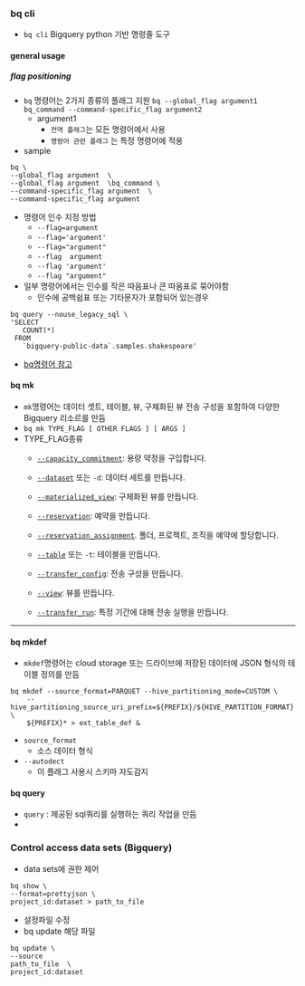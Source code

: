 ﻿### bq cli
- `bq cli` Bigquery python 기반 명령줄 도구
#### general usage
##### flag positioning
- `bq` 명령어는 2가지 종류의 플래그 지원
`bq --global_flag argument1 bq_command --command-specific_flag argument2`
	- argument1 
		- `전역 플래그`는 모든 명령어에서 사용
		- `명령어 관련 플래그` 는 특정 명령어에 적용
- sample
```
bq \  
--global_flag argument  \  
--global_flag argument  \bq_command \  
--command-specific_flag argument  \  
--command-specific_flag argument
```
- 명령어 인수 지정 방법
	-   `--flag=argument`
	-   `--flag='argument'`
	-   `--flag="argument"`
	-   `--flag  argument`
	-   `--flag 'argument'`
	-   `--flag "argument"`
- 일부 명령어에서는 인수를 작은 따음표나 큰 따옴표로 묶어야함
	- 인수에 공백쉼표 또는 기타문자가 포함되어 있는경우
```
bq query --nouse_legacy_sql \  
'SELECT  
   COUNT(*)  
 FROM  
   `bigquery-public-data`.samples.shakespeare'
```
- [bq명령어 참고](https://cloud.google.com/bigquery/docs/reference/bq-cli-reference?hl=ko)


#### bq mk
- `mk`명령어는 데이터 셋트, 테이블, 뷰, 구체화된 뷰 전송 구성을 포함하여 다양한 Bigquery 리소르를 만듬
- `bq mk TYPE_FLAG [ OTHER FLAGS ] [ ARGS ]`
- TYPE_FLAG종류
	-   [`--capacity_commitment`](https://cloud.google.com/bigquery/docs/reference/bq-cli-reference?hl=ko#mk-capacity-commitment): 용량 약정을 구입합니다.
	    
	-   [`--dataset`](https://cloud.google.com/bigquery/docs/reference/bq-cli-reference?hl=ko#mk-dataset)  또는  `-d`: 데이터 세트를 만듭니다.
	    
	-   [`--materialized_view`](https://cloud.google.com/bigquery/docs/reference/bq-cli-reference?hl=ko#mk-materializedview): 구체화된 뷰를 만듭니다.
	    
	-   [`--reservation`](https://cloud.google.com/bigquery/docs/reference/bq-cli-reference?hl=ko#mk-reservation): 예약을 만듭니다.
	    
	-   [`--reservation_assignment`](https://cloud.google.com/bigquery/docs/reference/bq-cli-reference?hl=ko#mk-reservation_assignment). 폴더, 프로젝트, 조직을 예약에 할당합니다.
	    
	-   [`--table`](https://cloud.google.com/bigquery/docs/reference/bq-cli-reference?hl=ko#mk-table)  또는  `-t`: 테이블을 만듭니다.
	    
	-   [`--transfer_config`](https://cloud.google.com/bigquery/docs/reference/bq-cli-reference?hl=ko#mk-transfer-config): 전송 구성을 만듭니다.
	    
	-   [`--view`](https://cloud.google.com/bigquery/docs/reference/bq-cli-reference?hl=ko#mk-view): 뷰를 만듭니다.
	    
	-   [`--transfer_run`](https://cloud.google.com/bigquery/docs/reference/bq-cli-reference?hl=ko#mk-transfer-run): 특정 기간에 대해 전송 실행을 만듭니다.
---
#### bq mkdef
- `mkdef`명령어는 cloud storage 또는 드라이브에 저장된 데이터에 JSON 형식의 테이블 정의를 만듬
```
bq mkdef --source_format=PARQUET --hive_partitioning_mode=CUSTOM \  
    --hive_partitioning_source_uri_prefix=${PREFIX}/${HIVE_PARTITION_FORMAT} \  
    ${PREFIX}* > ext_table_def &
 ```
 - `source_format` 
	 - 소스 데이터 형식 
- `--autodect`
	- 이 플래그 사용시 스키마 자도감지
#### bq query
- `query` : 제공된 sql쿼리를 실행하는 쿼리 작업을 만듬
- 
###  Control access data sets (Bigquery)
-  data sets에 권한 제어 
```
bq show \
--format=prettyjson \
project_id:dataset > path_to_file 
```
 - 설정파일 수정
- bq update 해당 파일
```
bq update \  
--source 
path_to_file  \  
project_id:dataset
```
